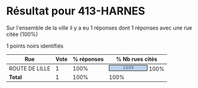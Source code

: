 # Résultat pour 413-HARNES

Sur l'ensemble de la ville il y a eu 1 réponses dont 1 réponses avec une rue citée (100%)

1 points noirs identifiés

| Rue | Vote | % réponses | % Nb rues cités|
|-----|------|------------|----------------|
| ROUTE DE LILLE | 1 | 100% | <img src="../../img/bar_100.gif" />&nbsp;100%|
| **Total** | 1 | 100% | 100%|
